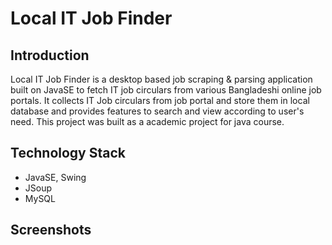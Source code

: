 # Local IT Job Finder

## Introduction
Local IT Job Finder is a desktop based job scraping & parsing application built on JavaSE to fetch IT job circulars from various Bangladeshi online job portals. It collects IT Job circulars from job portal and store them in local database and provides features to search and view according to user's need. This project was built as a academic project for java course.

## Technology Stack
* JavaSE, Swing
* JSoup
* MySQL

## Screenshots
